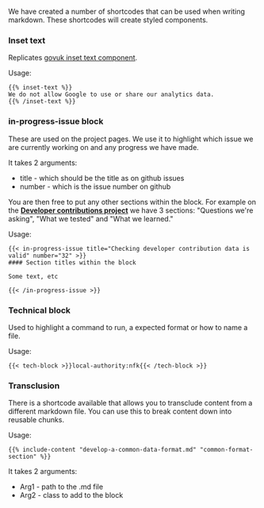 We have created a number of shortcodes that can be used when writing markdown. These shortcodes will create styled components.

### Inset text

Replicates [govuk inset text component](https://design-system.service.gov.uk/components/inset-text/).

Usage:
```
{{% inset-text %}}
We do not allow Google to use or share our analytics data.
{{% /inset-text %}}
```

### in-progress-issue block

These are used on the project pages. We use it to highlight which issue we are currently working on and any progress we have made.

It takes 2 arguments:

* title - which should be the title as on github issues
* number - which is the issue number on github

You are then free to put any other sections within the block. For example on the **[Developer contributions project](https://digital-land.github.io/project/developer-contributions/)** we have 3 sections: "Questions we're asking", "What we tested" and "What we learned."

Usage:
```
{{< in-progress-issue title="Checking developer contribution data is valid" number="32" >}}
#### Section titles within the block

Some text, etc

{{< /in-progress-issue >}}
```

### Technical block

Used to highlight a command to run, a expected format or how to name a file.

Usage:
```
{{< tech-block >}}local-authority:nfk{{< /tech-block >}}
```

### Transclusion

There is a shortcode available that allows you to transclude content from a different markdown file. You can use this to break content down into reusable chunks.

Usage:
```
{{% include-content "develop-a-common-data-format.md" "common-format-section" %}}
```

It takes 2 arguments:

* Arg1 - path to the .md file
* Arg2 - class to add to the block